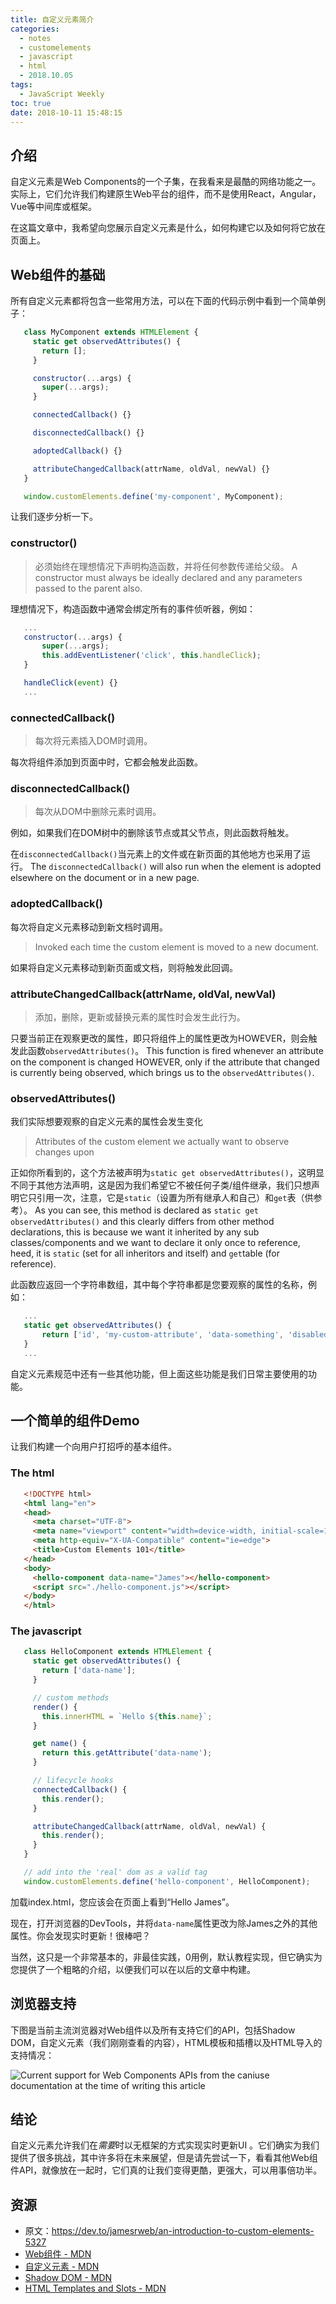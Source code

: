 ```yaml
---
title: 自定义元素简介
categories:
  - notes
  - customelements
  - javascript
  - html
  - 2018.10.05
tags:
  - JavaScript Weekly
toc: true
date: 2018-10-11 15:48:15
---
```


## 介绍

自定义元素是Web Components的一个子集，在我看来是最酷的网络功能之一。实际上，它们允许我们构建原生Web平台的组件，而不是使用React，Angular，Vue等中间库或框架。

在这篇文章中，我希望向您展示自定义元素是什么，如何构建它以及如何将它放在页面上。

<!-- more -->

## Web组件的基础

所有自定义元素都将包含一些常用方法，可以在下面的代码示例中看到一个简单例子：
```js
   class MyComponent extends HTMLElement {
     static get observedAttributes() {
       return [];
     }

     constructor(...args) {
       super(...args);
     }

     connectedCallback() {}

     disconnectedCallback() {}

     adoptedCallback() {}

     attributeChangedCallback(attrName, oldVal, newVal) {}
   }

   window.customElements.define('my-component', MyComponent);
```

让我们逐步分析一下。

### constructor()

>必须始终在理想情况下声明构造函数，并将任何参数传递给父级。
> A constructor must always be ideally declared and any parameters passed to the parent also.

理想情况下，构造函数中通常会绑定所有的事件侦听器，例如：
```js
   ...
   constructor(...args) {
       super(...args);
       this.addEventListener('click', this.handleClick);
   }

   handleClick(event) {}
   ...
```

### connectedCallback()

>每次将元素插入DOM时调用。

每次将组件添加到页面中时，它都会触发此函数。

### disconnectedCallback()

>每次从DOM中删除元素时调用。

例如，如果我们在DOM树中的删除该节点或其父节点，则此函数将触发。

在`disconnectedCallback()`当元素上的文件或在新页面的其他地方也采用了运行。
The `disconnectedCallback()` will also run when the element is adopted elsewhere on the document or in a new page.

### adoptedCallback()

每次将自定义元素移动到新文档时调用。
> Invoked each time the custom element is moved to a new document.

如果将自定义元素移动到新页面或文档，则将触发此回调。

### attributeChangedCallback(attrName, oldVal, newVal)

>添加，删除，更新或替换元素的属性时会发生此行为。

只要当前正在观察更改的属性，即只将组件上的属性更改为HOWEVER，则会触发此函数`observedAttributes()`。
This function is fired whenever an attribute on the component is changed HOWEVER, only if the attribute that changed is currently being observed, which brings us to the `observedAttributes()`.

### observedAttributes()

我们实际想要观察的自定义元素的属性会发生变化
> Attributes of the custom element we actually want to observe changes upon

正如你所看到的，这个方法被声明为`static get observedAttributes()`，这明显不同于其他方法声明，这是因为我们希望它不被任何子类/组件继承，我们只想声明它只引用一次，注意，它是`static`（设置为所有继承人和自己）和`get`表（供参考）。
As you can see, this method is declared as `static get observedAttributes()` and this clearly differs from other method declarations, this is because we want it inherited by any sub classes/components and we want to declare it only once to reference, heed, it is `static` (set for all inheritors and itself) and `get`table (for reference).

此函数应返回一个字符串数组，其中每个字符串都是您要观察的属性的名称，例如：
```js
   ...
   static get observedAttributes() {
       return ['id', 'my-custom-attribute', 'data-something', 'disabled'];
   }
   ...
```
自定义元素规范中还有一些其他功能，但上面这些功能是我们日常主要使用的功能。

## 一个简单的组件Demo
让我们构建一个向用户打招呼的基本组件。

### The html
```html
   <!DOCTYPE html>
   <html lang="en">
   <head>
     <meta charset="UTF-8">
     <meta name="viewport" content="width=device-width, initial-scale=1.0">
     <meta http-equiv="X-UA-Compatible" content="ie=edge">
     <title>Custom Elements 101</title>
   </head>
   <body>
     <hello-component data-name="James"></hello-component>
     <script src="./hello-component.js"></script>
   </body>
   </html>
```

### The javascript
```js
   class HelloComponent extends HTMLElement {
     static get observedAttributes() {
       return ['data-name'];
     }

     // custom methods
     render() {
       this.innerHTML = `Hello ${this.name}`;
     }

     get name() {
       return this.getAttribute('data-name');
     }

     // lifecycle hooks
     connectedCallback() {
       this.render();
     }

     attributeChangedCallback(attrName, oldVal, newVal) {
       this.render();
     }
   }

   // add into the 'real' dom as a valid tag
   window.customElements.define('hello-component', HelloComponent);
```

加载index.html，您应该会在页面上看到“Hello James”。

现在，打开浏览器的DevTools，并将`data-name`属性更改为除James之外的其他属性。你会发现实时更新！很棒吧？

当然，这只是一个非常基本的，非最佳实践，0用例，默认教程实现，但它确实为您提供了一个粗略的介绍，以便我们可以在以后的文章中构建。

## 浏览器支持
下图是当前主流浏览器对Web组件以及所有支持它们的API，包括Shadow DOM，自定义元素（我们刚刚查看的内容），HTML模板和插槽以及HTML导入的支持情况：

![Current support for Web Components APIs from the caniuse documentation at the time of writing this article](/images/JS_Weekly/an-introduction-to-custom-elements/Capture.png)

## 结论
自定义元素允许我们在*需要*时以无框架的方式实现实时更新UI 。它们确实为我们提供了很多挑战，其中许多将在未来展望，但是请先尝试一下，看看其他Web组件API，就像放在一起时，它们真的让我们变得更酷，更强大，可以用事倍功半。


## 资源
* 原文：https://dev.to/jamesrweb/an-introduction-to-custom-elements-5327
* [Web组件 - MDN](https://developer.mozilla.org/en-US/docs/Web/Web_Components)
* [自定义元素 - MDN](https://developer.mozilla.org/en-US/docs/Web/Web_Components/Using_custom_elements)
* [Shadow DOM - MDN](https://developer.mozilla.org/en-US/docs/Web/Web_Components/Using_shadow_DOM)
* [HTML Templates and Slots - MDN](https://developer.mozilla.org/en-US/docs/Web/Web_Components/Using_templates_and_slots)
